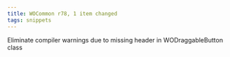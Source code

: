 ```yaml
---
title: WOCommon r78, 1 item changed
tags: snippets
---
```


Eliminate compiler warnings due to missing header in WODraggableButton class
